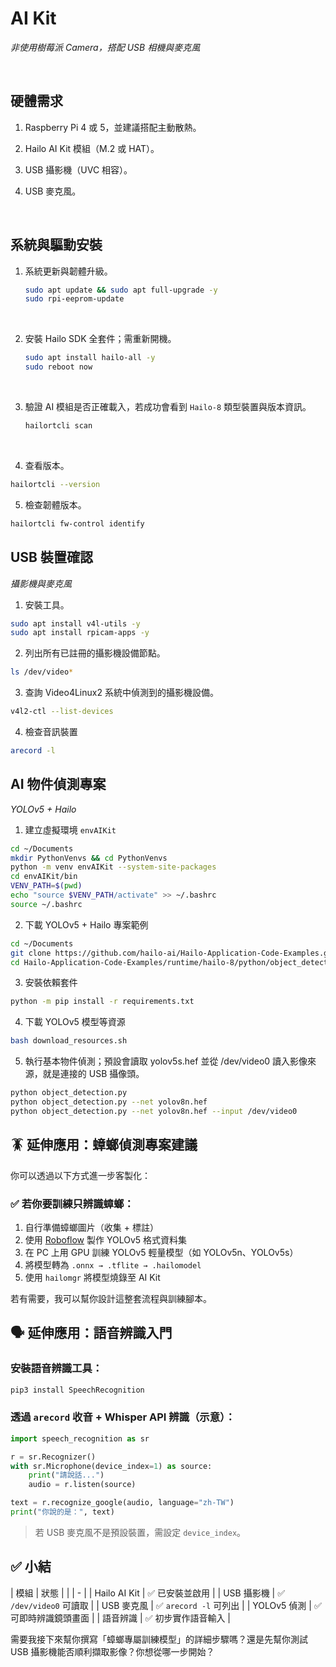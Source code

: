 # AI Kit

_非使用樹莓派 Camera，搭配 USB 相機與麥克風_

<br>

## 硬體需求

1.  Raspberry Pi 4 或 5，並建議搭配主動散熱。

2. Hailo AI Kit 模組（M.2 或 HAT）。

3. USB 攝影機（UVC 相容）。

4. USB 麥克風。

<br>

## 系統與驅動安裝

1. 系統更新與韌體升級。

    ```bash
    sudo apt update && sudo apt full-upgrade -y
    sudo rpi-eeprom-update
    ```

<br>

2. 安裝 Hailo SDK 全套件；需重新開機。

    ```bash
    sudo apt install hailo-all -y
    sudo reboot now
    ```

<br>

3. 驗證 AI 模組是否正確載入，若成功會看到 `Hailo-8` 類型裝置與版本資訊。

    ```bash
    hailortcli scan
    ```

<br>

4. 查看版本。

```bash
hailortcli --version
```

5. 檢查韌體版本。

```bash
hailortcli fw-control identify
```

## USB 裝置確認

_攝影機與麥克風_

1. 安裝工具。

```bash
sudo apt install v4l-utils -y
sudo apt install rpicam-apps -y
```

2. 列出所有已註冊的攝影機設備節點。

```bash
ls /dev/video*
```

3. 查詢 Video4Linux2 系統中偵測到的攝影機設備。

```bash
v4l2-ctl --list-devices
```

4. 檢查音訊裝置

```bash
arecord -l
```

## AI 物件偵測專案

_YOLOv5 + Hailo_

1. 建立虛擬環境 `envAIKit`

```bash
cd ~/Documents
mkdir PythonVenvs && cd PythonVenvs
python -m venv envAIKit --system-site-packages
cd envAIKit/bin
VENV_PATH=$(pwd)
echo "source $VENV_PATH/activate" >> ~/.bashrc
source ~/.bashrc
```

2. 下載 YOLOv5 + Hailo 專案範例

```bash
cd ~/Documents
git clone https://github.com/hailo-ai/Hailo-Application-Code-Examples.git
cd Hailo-Application-Code-Examples/runtime/hailo-8/python/object_detection
```

3. 安裝依賴套件

```bash
python -m pip install -r requirements.txt
```

4. 下載 YOLOv5 模型等資源

```bash
bash download_resources.sh
```

5. 執行基本物件偵測；預設會讀取 yolov5s.hef 並從 /dev/video0 讀入影像來源，就是連接的 USB 攝像頭。

```bash
python object_detection.py
python object_detection.py --net yolov8n.hef
python object_detection.py --net yolov8n.hef --input /dev/video0

```

## 🪳 延伸應用：蟑螂偵測專案建議

你可以透過以下方式進一步客製化：

### ✅ 若你要訓練只辨識蟑螂：

1. 自行準備蟑螂圖片（收集 + 標註）
2. 使用 [Roboflow](https://roboflow.com/) 製作 YOLOv5 格式資料集
3. 在 PC 上用 GPU 訓練 YOLOv5 輕量模型（如 YOLOv5n、YOLOv5s）
4. 將模型轉為 `.onnx → .tflite → .hailomodel`
5. 使用 `hailomgr` 將模型燒錄至 AI Kit

若有需要，我可以幫你設計這整套流程與訓練腳本。



## 🗣️ 延伸應用：語音辨識入門

### 安裝語音辨識工具：

```bash
pip3 install SpeechRecognition
```

### 透過 `arecord` 收音 + Whisper API 辨識（示意）：

```python
import speech_recognition as sr

r = sr.Recognizer()
with sr.Microphone(device_index=1) as source:
    print("請說話...")
    audio = r.listen(source)

text = r.recognize_google(audio, language="zh-TW")
print("你說的是：", text)
```

> 若 USB 麥克風不是預設裝置，需設定 `device_index`。



## ✅ 小結

| 模組           | 狀態                  |
|  | - |
| Hailo AI Kit | ✅ 已安裝並啟用            |
| USB 攝影機      | ✅ `/dev/video0` 可讀取 |
| USB 麥克風      | ✅ `arecord -l` 可列出  |
| YOLOv5 偵測    | ✅ 可即時辨識鏡頭畫面         |
| 語音辨識         | ✅ 初步實作語音輸入          |



需要我接下來幫你撰寫「蟑螂專屬訓練模型」的詳細步驟嗎？還是先幫你測試 USB 攝影機能否順利擷取影像？你想從哪一步開始？
